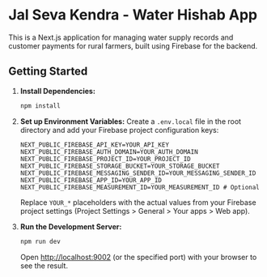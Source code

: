 # Jal Seva Kendra - Water Hishab App

This is a Next.js application for managing water supply records and customer payments for rural farmers, built using Firebase for the backend.

## Getting Started

1.  **Install Dependencies:**
    ```bash
    npm install
    ```
2.  **Set up Environment Variables:**
    Create a `.env.local` file in the root directory and add your Firebase project configuration keys:
    ```dotenv
    NEXT_PUBLIC_FIREBASE_API_KEY=YOUR_API_KEY
    NEXT_PUBLIC_FIREBASE_AUTH_DOMAIN=YOUR_AUTH_DOMAIN
    NEXT_PUBLIC_FIREBASE_PROJECT_ID=YOUR_PROJECT_ID
    NEXT_PUBLIC_FIREBASE_STORAGE_BUCKET=YOUR_STORAGE_BUCKET
    NEXT_PUBLIC_FIREBASE_MESSAGING_SENDER_ID=YOUR_MESSAGING_SENDER_ID
    NEXT_PUBLIC_FIREBASE_APP_ID=YOUR_APP_ID
    NEXT_PUBLIC_FIREBASE_MEASUREMENT_ID=YOUR_MEASUREMENT_ID # Optional
    ```
    Replace `YOUR_*` placeholders with the actual values from your Firebase project settings (Project Settings > General > Your apps > Web app).

3.  **Run the Development Server:**
    ```bash
    npm run dev
    ```
    Open [http://localhost:9002](http://localhost:9002) (or the specified port) with your browser to see the result.